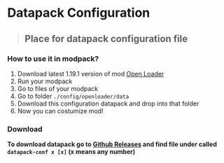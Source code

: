# Datapack Configuration
> ## Place for datapack configuration file

### How to use it in modpack?
1. Download latest 1.19.1 version of mod [Open Loader](https://www.curseforge.com/minecraft/mc-mods/open-loader/)
2. Run your modpack
3. Go to files of your modpack
4. Go to folder `./config/openloader/data`
5. Download this configuration datapack and drop into that folder
6. Now you can costumize mod!

### Download 
**To download datapack go to [Github Releases](https://github.com/Flowery-Structures/flowery-structures/releases) and find file under called `datapack-conf x [x]` (x means any number)**
